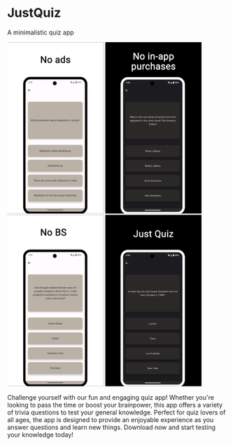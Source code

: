 # JustQuiz

A minimalistic quiz app

<p float="left">
<img src="imgs/image1.jpg" width="220">
<img src="imgs/image2.jpg" width="220">
<img src="imgs/image3.jpg" width="220">
<img src="imgs/image4.jpg" width="220">
</p>

Challenge yourself with our fun and engaging quiz app! Whether you're looking to pass the time or boost your brainpower, this app offers a variety of trivia questions to test your general knowledge. Perfect for quiz lovers of all ages, the app is designed to provide an enjoyable experience as you answer questions and learn new things. Download now and start testing your knowledge today!
